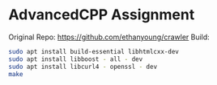 # AdvancedCPP Assignment #

Original Repo: https://github.com/ethanyoung/crawler
Build: 
```bash
sudo apt install build-essential libhtmlcxx-dev
sudo apt install libboost - all - dev
sudo apt install libcurl4 - openssl - dev
make
```
